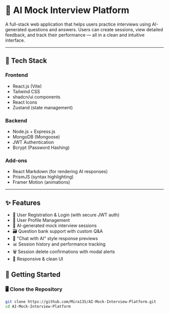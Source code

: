 # 🤖 AI Mock Interview Platform

A full-stack web application that helps users practice interviews using AI-generated questions and answers. Users can create sessions, view detailed feedback, and track their performance — all in a clean and intuitive interface.

---

## 🔧 Tech Stack

### Frontend
- React.js (Vite)
- Tailwind CSS
- shadcn/ui components
- React Icons
- Zustand (state management)

### Backend
- Node.js + Express.js
- MongoDB (Mongoose)
- JWT Authentication
- Bcrypt (Password Hashing)

### Add-ons
- React Markdown (for rendering AI responses)
- PrismJS (syntax highlighting)
- Framer Motion (animations)

---

## ✨ Features

- 🔐 User Registration & Login (with secure JWT auth)
- 👤 User Profile Management
- 🧠 AI-generated mock interview sessions
- 🗃️ Question bank support with custom Q&A
- 💬 "Chat with AI" style response previews
- 📊 Session history and performance tracking
- 🗑️ Session delete confirmations with modal alerts
- 📱 Responsive & clean UI


## 🚀 Getting Started

### 🖥️ Clone the Repository

```bash
git clone https://github.com/Mira13S/AI-Mock-Interview-Platform.git
cd AI-Mock-Interview-Platform





